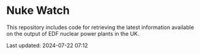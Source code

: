 # Nuke Watch

This repository includes code for retrieving the latest information available on the output of EDF nuclear power plants in the UK.

Last updated: 2024-07-22 07:12